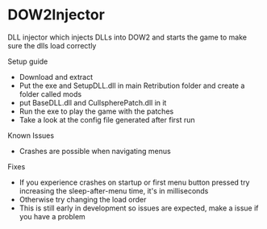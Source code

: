 # DOW2Injector
DLL injector which injects DLLs into DOW2 and starts the game to make sure the dlls load correctly

Setup guide
- Download and extract
- Put the exe and SetupDLL.dll in main Retribution folder and create a folder called mods
- put BaseDLL.dll and CullspherePatch.dll in it
- Run the exe to play the game with the patches
- Take a look at the config file generated after first run

Known Issues
- Crashes are possible when navigating menus

Fixes
- If you experience crashes on startup or first menu button pressed try increasing the sleep-after-menu time, it's in milliseconds
- Otherwise try changing the load order
- This is still early in development so issues are expected, make a issue if you have a problem
